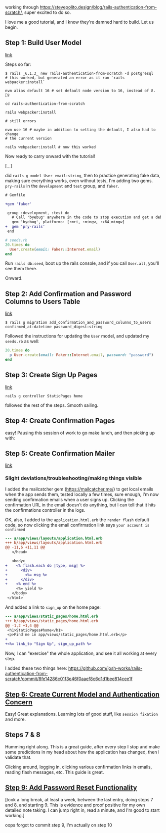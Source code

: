 working through https://stevepolito.design/blog/rails-authentication-from-scratch/, super excited to do so.

I love me a good tutorial, and I know they're damned hard to build. Let us begin.

## Step 1: Build User Model

[link](https://stevepolito.design/blog/rails-authentication-from-scratch/#step-1-build-user-model)

Steps so far:

```shell
$ rails _6.1.3_ new rails-authentication-from-scratch -d postgresql
# this worked, but generated an error as it ran `rails  webpacker:install`

nvm alias default 16 # set default node version to 16, instead of 8. 🤦‍♀️

cd rails-authentication-from-scratch

rails webpacker:install

# still errors

nvm use 16 # maybe in addition to setting the default, I also had to change
# the current version

rails webpacker:install # now this worked
```

Now ready to carry onward with the tutorial!

[...]

did `rails g model User email:string`, then to practice generating fake data, making sure everything works, even without tests, I'm adding two gems. `pry-rails` in the `development` and `test` group, and `faker`. 

```diff
# Gemfile

+gem 'faker'

 group :development, :test do
   # Call 'byebug' anywhere in the code to stop execution and get a debugger console
   gem 'byebug', platforms: [:mri, :mingw, :x64_mingw]
+  gem 'pry-rails'
 end

```

```ruby
# seeds.rb
20.times do 
  User.create(email: Faker::Internet.email)
end
```

Run `rails db:seed`, boot up the rails console, and if you call `User.all`, you'll see them there.

Onward.

## Step 2: Add Confirmation and Password Columns to Users Table

[link](https://stevepolito.design/blog/rails-authentication-from-scratch/#step-2-add-confirmation-and-password-columns-to-users-table)

```
$ rails g migration add_confirmation_and_password_columns_to_users confirmed_at:datetime password_digest:string
```

Followed the instructions for updating the `User` model, and updated my `seeds.rb` as well:

```ruby
20.times do 
  p User.create(email: Faker::Internet.email, password: "password")
end
```

## Step 3: Create Sign Up Pages

[link](https://stevepolito.design/blog/rails-authentication-from-scratch/#step-3-create-sign-up-pages)

```
rails g controller StaticPages home
```

followed the rest of the steps. Smooth sailing.

## Step 4: Create Confirmation Pages

easy! Pausing this session of work to go make lunch, and then picking up with:

## Step 5: Create Confirmation Mailer

[link](https://stevepolito.design/blog/rails-authentication-from-scratch/#step-5-create-confirmation-mailer)

### Slight deviations/troubleshooting/making things visible


I added the mailcatcher gem (https://mailcatcher.me/) to get local emails when the app sends them, tested locally a few times, sure enough, I'm now sending confirmation emails when a user signs up. Clicking the confirmation URL in the email doesn't do anything, but I can tell that it hits the confirmations controller in the logs.

OK, also, I added to the `application.html.erb` the `render flash` default code, so now clicking the email confirmation link says `your account is confirmed`

```diff
--- a/app/views/layouts/application.html.erb
+++ b/app/views/layouts/application.html.erb
@@ -11,6 +11,11 @@
   </head>

   <body>
+    <% flash.each do |type, msg| %>
+      <div>
+        <%= msg %>
+      </div>
+    <% end %>
     <%= yield %>
   </body>
 </html>
```

And added a link to `sign_up` on the home page:

```diff
--- a/app/views/static_pages/home.html.erb
+++ b/app/views/static_pages/home.html.erb
@@ -1,2 +1,4 @@
 <h1>StaticPages#home</h1>
 <p>Find me in app/views/static_pages/home.html.erb</p>
+
+<%= link_to "Sign Up", sign_up_path %>
```

Now, I can "exercise" the whole application, and see it all working at every step. 

I added these two things here: https://github.com/josh-works/rails-authentication-from-scratch/commit/8fe14286c01f3e46f0aaef8c6d1d1bee814cee1f

## [Step 6: Create Current Model and Authentication Concern](https://stevepolito.design/blog/rails-authentication-from-scratch/#step-6-create-current-model-and-authentication-concern)

Easy! Great explanations. Learning lots of good stuff, like `session fixation` and more.

## Steps 7 & 8

Humming right along. This is a great guide, after every step I stop and make some predictions in my head about how the application has changed, then I validate that.

Clicking around, logging in, clicking various confirmation links in emails, reading flash messages, etc. This guide is great.

## [Step 9: Add Password Reset Functionality](https://stevepolito.design/blog/rails-authentication-from-scratch/#step-9-add-password-reset-functionality)

[took a long break, at least a week, between the last entry, doing steps 7 and 8, and starting 9. This is evidence and proof positive for my own detailed note taking. I can jump right in, read a minute, and I'm good to start working.]

oops forgot to commit step 9, I'm actually on step 10

